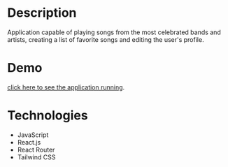# Description
Application capable of playing songs from the most celebrated bands and artists, creating a list of favorite songs and editing the user's profile.
# Demo
[click here to see the application running](https://musicplayer-heitornobrega.vercel.app/).
# Technologies
* JavaScript
* React.js
* React Router
* Tailwind CSS
